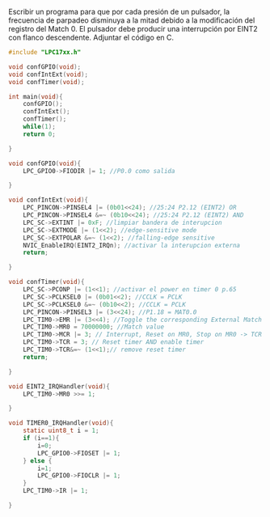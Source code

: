 Escribir un programa para que por cada presión de un pulsador, la frecuencia de parpadeo disminuya a la mitad debido a la modificación del registro del Match 0. El pulsador debe producir una interrupción por EINT2 con flanco descendente. Adjuntar el código en C.

```C
#include "LPC17xx.h"

void confGPIO(void);
void confIntExt(void);
void confTimer(void);

int main(void){
	confGPIO();
	confIntExt();
	confTimer();
	while(1);
	return 0;

}

void confGPIO(void){
	LPC_GPIO0->FIODIR |= 1; //P0.0 como salida

}

void confIntExt(void){
	LPC_PINCON->PINSEL4 |= (0b01<<24); //25:24 P2.12 (EINT2) OR
	LPC_PINCON->PINSEL4 &=~ (0b10<<24); //25:24 P2.12 (EINT2) AND
	LPC_SC->EXTINT |= 0xF; //limpiar bandera de interupcion
	LPC_SC->EXTMODE |= (1<<2); //edge-sensitive mode
	LPC_SC->EXTPOLAR &=~ (1<<2); //falling-edge sensitive
	NVIC_EnableIRQ(EINT2_IRQn); //activar la interupcion externa
	return;

}

void confTimer(void){
	LPC_SC->PCONP |= (1<<1); //activar el power en timer 0 p.65
	LPC_SC->PCLKSEL0 |= (0b01<<2); //CCLK = PCLK
	LPC_SC->PCLKSEL0 &=~ (0b10<<2); //CCLK = PCLK
	LPC_PINCON->PINSEL3 |= (3<<24); //P1.18 = MAT0.0
	LPC_TIM0->EMR |= (3<<4); //Toggle the corresponding External Match bit/output.
	LPC_TIM0->MR0 = 70000000; //Match value
	LPC_TIM0->MCR |= 3; // Interrupt, Reset on MR0, Stop on MR0 -> TCR = 0
	LPC_TIM0->TCR = 3; // Reset timer AND enable timer
	LPC_TIM0->TCR&=~ (1<<1);// remove reset timer
	return;

}

void EINT2_IRQHandler(void){
	LPC_TIM0->MR0 >>= 1;

}

void TIMER0_IRQHandler(void){
	static uint8_t i = 1;
	if (i==1){
		i=0;
		LPC_GPIO0->FIOSET |= 1;
	} else {
		i=1;
		LPC_GPIO0->FIOCLR |= 1;
	}
	LPC_TIM0->IR |= 1;

}

```